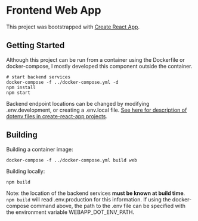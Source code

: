 # Frontend Web App

This project was bootstrapped with [Create React App](https://github.com/facebook/create-react-app).

## Getting Started

Although this project can be run from a container using the Dockerfile or docker-compose, I mostly developed this component outside the container.

```shell
# start backend services
docker-compose -f ../docker-compose.yml -d
npm install
npm start
```

Backend endpoint locations can be changed by modifying .env.development, or creating a .env.local file. [See here for description of dotenv files in create-react-app projects](https://create-react-app.dev/docs/adding-custom-environment-variables/#what-other-env-files-can-be-used). 

## Building

Building a container image:

```
docker-compose -f ../docker-compose.yml build web
```

Building locally:
```
npm build
```

Note: the location of the backend services **must be known at build time**. `npm build` will read .env.production for this information. If using the docker-compose command above, the path to the .env file can be specified with the environment variable WEBAPP_DOT_ENV_PATH.
